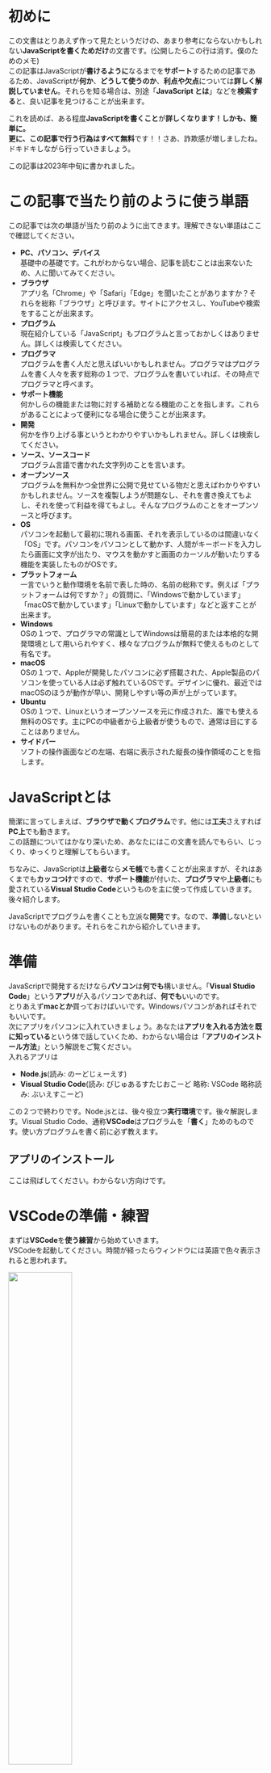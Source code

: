 # 初めに
この文書はとりあえず作って見たというだけの、あまり参考にならないかもしれない**JavaScriptを書くためだけ**の文書です。(公開したらこの行は消す。僕のためのメモ)  
この記事はJavaScriptが**書けるように**なるまでを**サポート**するための記事であるため、JavaScriptが**何か**、**どうして使うのか**、**利点や欠点**については**詳しく解説していません**。それらを知る場合は、別途「**JavaScript とは**」などを**検索する**と、良い記事を見つけることが出来ます。

これを読めば、ある程度**JavaScriptを書くこと**が**詳しくなります！**しかも、**簡単に**。  
更に、この記事で行う行為は**すべて無料**です！！さあ、詐欺感が増しましたね。ドキドキしながら行っていきましょう。

この記事は2023年中旬に書かれました。

# この記事で当たり前のように使う単語
この記事では次の単語が当たり前のように出てきます。理解できない単語はここで確認してください。
- **PC、パソコン、デバイス**  
基礎中の基礎です。これがわからない場合、記事を読むことは出来ないため、人に聞いてみてください。
- **ブラウザ**  
アプリ名「Chrome」や「Safari」「Edge」を聞いたことがありますか？それらを総称「ブラウザ」と呼びます。サイトにアクセスし、YouTubeや検索をすることが出来ます。
- **プログラム**  
現在紹介している「JavaScript」もプログラムと言っておかしくはありません。詳しくは検索してください。
- **プログラマ**  
プログラムを書く人だと思えばいいかもしれません。プログラマはプログラムを書く人々を表す総称の１つで、プログラムを書いていれば、その時点でプログラマと呼べます。
- **サポート機能**  
何かしらの機能または物に対する補助となる機能のことを指します。これらがあることによって便利になる場合に使うことが出来ます。
- **開発**  
何かを作り上げる事というとわかりやすいかもしれません。詳しくは検索してください。
- **ソース、ソースコード**  
プログラム言語で書かれた文字列のことを言います。
- **オープンソース**  
プログラムを無料かつ全世界に公開で見せている物だと思えばわかりやすいかもしれません。ソースを複製しようが問題なし、それを書き換えてもよし、それを使って利益を得てもよし。そんなプログラムのことをオープンソースと呼びます。
- **OS**  
パソコンを起動して最初に現れる画面、それを表示しているのは間違いなく「OS」です。パソコンをパソコンとして動かす、人間がキーボードを入力したら画面に文字が出たり、マウスを動かすと画面のカーソルが動いたりする機能を実装したものがOSです。
- **プラットフォーム**  
一言でいうと動作環境を名前で表した時の、名前の総称です。例えば「プラットフォームは何ですか？」の質問に、「Windowsで動かしています」「macOSで動かしています」「Linuxで動かしています」などと返すことが出来ます。
- **Windows**  
OSの１つで、プログラマの常識としてWindowsは簡易的または本格的な開発環境として用いられやすく、様々なプログラムが無料で使えるものとして有名です。
- **macOS**  
OSの１つで、Appleが開発したパソコンに必ず搭載された、Apple製品のパソコンを使っている人は必ず触れているOSです。デザインに優れ、最近ではmacOSのほうが動作が早い、開発しやすい等の声が上がっています。
- **Ubuntu**  
OSの１つで、Linuxというオープンソースを元に作成された、誰でも使える無料のOSです。主にPCの中級者から上級者が使うもので、通常は目にすることはありません。
- **サイドバー**  
ソフトの操作画面などの左端、右端に表示された縦長の操作領域のことを指します。

# JavaScriptとは
簡潔に言ってしまえば、**ブラウザで動くプログラム**です。他には**工夫**さえすれば**PC上**でも動きます。  
この話題についてはかなり深いため、あなたにはこの文書を読んでもらい、じっくり、ゆっくりと理解してもらいます。

ちなみに、JavaScriptは**上級者**なら**メモ帳**でも書くことが出来ますが、それはあくまでも**カッコつけ**ですので、**サポート機能**が付いた、**プログラマ**や**上級者**にも愛されている**Visual Studio Code**というものを主に使って作成していきます。後々紹介します。

JavaScriptでプログラムを書くことも立派な**開発**です。なので、**準備**しないといけないものがあります。それらをこれから紹介していきます。

# 準備
JavaScriptで開発するだけなら**パソコン**は**何でも**構いません。「**Visual Studio Code**」という**アプリ**が入るパソコンであれば、**何でも**いいのです。  
とりあえず**macとか**買っておけばいいです。Windowsパソコンがあればそれでもいいです。  
次にアプリをパソコンに入れていきましょう。あなたは**アプリを入れる方法**を**既に知っている**という体で話していくため、わからない場合は「**アプリのインストール方法**」という解説をご覧ください。  
入れるアプリは
- **Node.js**(読み: のーどじぇーえす)
- **Visual Studio Code**(読み: びじゅあるすたじおこーど 略称: VSCode 略称読み: ぶいえすこーど)

この２つで終わりです。Node.jsとは、後々役立つ**実行環境**です。後々解説します。Visual Studio Code、通称**VSCode**はプログラムを「**書く**」ためのものです。使い方プログラムを書く前に必ず教えます。

## アプリのインストール
ここは飛ばしてください。わからない方向けです。

# VSCodeの準備・練習
まずは**VSCode**を**使う練習**から始めていきます。  
VSCodeを起動してください。時間が経ったらウィンドウには英語で色々表示されると思われます。 

<img src="image-4.png" width="50%">

ですが、**少し経つ**と**右下**に「Restart Now」または「今すぐ再起動」他には「Change Language and Restart」等の青いボタンが出てきます。それを押すと...気づけば日本語に！安心してついてきましょう。  
ですが、時々VSCodeは**英語のまま**になってしまうことがあります。時間が経っても出てこなかったら、**次の方法**で**日本語に**しましょう。

## 緊急: 日本語にする方法
**問題がなければ飛ばしてください。**

![Extensions Icon](image.png)

このボタンが左側にあるので、クリックしてください。２というマークは通知なので、お気になさらず。  
このボタンは「**Extensions**」といい、日本語訳で「**拡張機能**」つまり今から言語を**日本語にする**拡張機能を追加していきます。VSCodeは言語も拡張機能で提供しています。

<img src="image-2.png" width="25%">

クリックするとサイドバーの上側に早速「Search」という英単語が見えるのではないでしょうか。ここは検索欄です。見えなかったら調べてください。そこに「Japanese」と入れてみましょう。

<img src="image-3.png" width="25%">

すると検索欄に「Japanese Language Pack for Visual Studio Code」と出てくるではありませんか。出なかったら英語のまま続行してください。

それをよく見ると、「Install」という文字が見えると思います。見えなかったら探してください。見つけたらそれをクリック。  
インストールされるので、少し待機したら「Change Language and Restart」と出ます。あとはクリックすれば日本語になります。

## VSCodeで「フォルダを開く」をする
フォルダを開くと、プログラムを書く上で様々な便利機能や、ミスを減らしたり、管理を楽にしたりすることが出来ます。プログラムは何十から何百ものファイルを管理しますので、覚えておきましょう。

<img src="image-1.png" width="75%">

これは記者の画面です。VSCodeは使っているとこうなるんだなとだけ思ってください。

本題に戻り、フォルダを開いてみましょう。  

<img src="image-5.png" width="25%">

上にある「ファイル」をクリックすると一覧(ペイン)が出ます。そこに「フォルダを開く...」があれば、押します。  
なければ、キーボードで同時に「Ctrl(cmd)+K」を押し、その後に「Ctrl(cmd)+O」と押します。

<img src="image-6.png" width="75%">

するとファイル選択画面が出るので、新しくフォルダで「プログラム練習」または「programTraining」と入力し、開きます。名前や場所は各自ご自由に。覚えていれば問題ありません。  

あと、ついでですが上の「ファイル」にある「自動保存」を必ず有効にすると、作業が楽です。

## ファイルを作成して、何かを書いてみる
まだプログラムは書きません。VSCodeのトレーニングです。  

![Alt text](image-7.png)

左にあるバーに紙が２枚重なったアイコン「エクスプローラー」をクリックします。そこには先ほぼ入力したフォルダの名前が書かれていると思います。  

<img src="image-8.png" width="25%">

そこの下側の空白部分を右クリックすると、「新しいファイル」や「新しいフォルダ」等が出てきます。出てこない場合、間違っていますのでよく確認しましょう。 

![Alt text](image-9.png)

「新しいファイル」をクリックすると、謎の枠が出てくるので、そこにテキストファイルとして「テスト.txt」と入力します。

<img src="image-10.png" width="75%">

そしてEnterを押すと、右の大きな画面の表示が変わります。そこで、あなたはプログラムを書くのです。少しテキストファイルに何か文書が書けることがわかったら、次の工程に行きましょう。

# 基礎１-１: ブラウザで開発をする準備
では、本題です。開発を始めるために、色々なことを始めていきましょう。  
とりあえず、まずはブラウザでJavaScriptを動かす練習からですね。   
あなたには「index.js」というファイルを作成してもらいます。作成出来たら次の文書をお読みください。  
そのjsファイルに次のプログラムを入れましょう。  

ちなみに、jsファイルとは拡張子「.OO」という部分から英字をもぎ取って「OOファイル」ということがあります。
```js
console.log("Hello World");
```
これで表面上はプログラムが書けています。  
しかし、これだけでは実行できません。なので、あなたにはもう一つ「index.html」ファイルを作成してもらいます。作成出来たら次の文書を読みましょう。
そのhtmlファイルに次のプログラムを入れてください。今はhtmlの解説はしません。
```html
<!DOCTYPE html>
<html>
    <head>
        <meta charset="utf-8">
        <script src="index.js"></script>
    </head>
</html>
```
これを書き、htmlファイルを立ち上げることで、ようやくプログラムが動きます。  
あなたの画面にはブラウザが表示されていますよね。(表示されていない場合は「html 開き方」を検索しましょう。)  
ですが、まだあなたは「Hello World」という文字を見ていません。何故でしょうか。

あなたのブラウザはEdge、Chrome、Firefox、Safariの４択だと思われます。それぞれ、Hello Worldを見る方法を教えます。これがわからなかった場合、あなたはブラウザ上の開発には向かず、更にはプログラム開発が出来ない可能性まで出てきます。

では今からプラットフォーム順に方法を紹介します。
## Edgeの場合  
<img src="image-11.png" width="25%"><br>
キーボードショートカット「Ctrl+Shift+C」で「開発者ツール」というものが開きます。そこの下側に「コンソール」というタブがあるので、そこを見るか、上側に「要素」それの横に「>>」があると思うので、それをクリックし、一覧から「コンソール」をクリックします。すると「Hello World」を見つけることが出来ます。

## Chromeの場合  
<img src="image-12.png" width="25%"><br>
Edgeと殆ど同じです。キーボードショートカット「Ctrl+Shift+C」で「DevTools」というものが開きます。上側に「Switch DevTools to Japanese」というボタンがあれば、押して置くと役立ちます。その後再起動がかかることがあるので、少し待ったら、上に「コンソール」というボタンがあるので、クリックすることでHello Worldを見つけることが出来ます。

## FireFoxの場合  
Ubuntu(Linux)向けです。

## Safariの場合  
mac向けです。

以上の方法で、ブラウザでのJavaScript開発をする準備は出来ました。

# 基礎１-２: ログを理解する
今から行うことはNode.jsでもブラウザでも動くものです。この説明は今は意味が分からないかもしれませんが、いずれ分かります。そっと頭の隅に置いておきましょう。

では、まず先ほど書いた次のプログラムの意味を説明します。
```js
console.log();
```
これは英語にも書かれている通り、「コンソールログ」です。これはコンソールにログとして出力するもので、様々な用途に使えます。例えば
```js
console.log("これはペンです。");
```
等と書くと、コンソールに「これはペンです。」と表示されます。

さて、少し疑問を感じている方がいると、記者は感じました。疑問がない方は次へ行きましょう。

## ちょっとした疑問を解決

先ほどのプログラム。どこに書く？と思いましたよね。JavaScriptはとんでもなく簡単なので、先ほど作った`index.js`にコピペするだけでいいのです。

<img src="image-13.png" width="75%">

本当に簡単なのですが、これで動かない場合、「フォルダを開く」という行為をしていないか、ファイル名を間違えているかもしれません。よーく見ておきましょう。

# 基礎１-３: 変数を理解する
変数とは、数学において使われる変数とは別物だと思っていただいても構いません。ですが、本質的には少し似ているのではないでしょうか。知りませんけど。
```js
const hensu1 = "変数１";
let hensu2 = "変数２";
```
これは「hensu1」「hensu2」というものを作成しています。
詳しく理解してみましょう。
```js
const name = "名前";
```
これは**const(コンスト)**という方法で変数を定義し、**初期化**しました。  
初期化とは、変数を設定つまり定義した時に、即座に値を入れることです。  
上の例では「name」が**変数名**です。その隣にあるイコールの右側の「`"名前"`」のことを**値**と呼びます。

このconstには、次の機能があります。
- 殆どの場合値が書き換えられないという保証が付く  
- 動作が少し軽量化する
- 安定性がある
上の機能があると、下のような例が起きます。
```js
const name = "名前";
name = "名前2"; // エラー
```
一度変数を作ったら、その値は不動です。何か値を書き換えないと行けない場面ではないのなら、必ずconstを使いましょう。その例外がある場合、次の方法で変数を定義しましょう。
```js
let name = "名前";
```
これは**let(レット)**という方法で変数を定義し初期化しました。
これも先ほどと同様で、「name」が**変数名**、イコールの右側が**値**です。

このletには、次の機能があります。
- 他の値に書き換えることが出来る。
- 追記することが出来る(文字列の場合のみ)
上の機能があると、次のようなことが出来ます。
```js
let name = "名前";
name = "名前2";
name += "かと思ったら名前だった";
console.log(name); // "名前2かと思ったら名前だった"
```
新しく「+=」というものが出てきました。これらの記号を次の章で説明します。

# 基礎１-４: 記号を理解する

記号は知っておかないと相当つらいです。頑張って覚えて、書きましょう。
先ほどから何度も出ていた「`"`」は**ダブルクォーテーション**といい、文字列として処理させるために重要な記号です。例えば
```js
const string = "文字列";
const srting2 = 文字列; // エラー
```
これは同じように思えて致命的です。VSCodeにコピーしてみると、色が変わっていませんか？**茶色は文字列**、**明るい水色は変数名**として処理されているため、必ずダブルクォーテーションで囲いましょう。

## 演算子
ここからは記号のうち「演算子」というものを紹介します。

紹介するのは、「+(プラス)」と「-(マイナス)」です。定番の使い方は２つあります。
```js
const name = "健"
// 文字列をくっつける
console.log("私の名前は" + name + "です。"); // "私の名前は健です。"
// 足し算
console.log(10 + 5); // 15
// 引き算
console.log(10 - 5); // 5
```
プラスを使うことで文字列を組み合わせたり、足し算をしたりすることが出来ます。  
ちなみに、引き算は文字列に使うことは決して出来ないと思っていてください。実行すると次のようになります。
```js
console.log("文字列" + "を" - "引き算すると"); // NaN
```
結果はNaNと帰ってきました。これは計算が失敗したことを示すエラーです。
エラーは自己解決をするために役立つため、覚えておきましょう。

次は「*(掛ける)」と「/(割る)」を紹介します。四則演算ですね。
```js
let num = 50
// 掛ける
console.log(num * 2); // 100
// 割る
console.log(num / 2); // 25
```
覚えるには至らなくとも、ある程度理解できそうですよね。

# 一時休暇-練習タイム
さて、一度休憩として、テストコードを入力してみましょう。  
今までに教えた知識で、何が出来るでしょうか。やってみましょう。
```js
const box = "おもちゃ";
let no = 0;
let toy = 2;
console.log("今箱の中に" + box + "は" + no + "個しかありません。");
const myName = "かず";
console.log(myName + "は" + box + "の中におもちゃを" + toy + "つ入れたいと思います。");
no = no + toy;
console.log("箱の中の" + box + "は" + no + "個になりました。");
```
実行してみましょう。
```
今箱の中におもちゃは0個しかありません。
かずはおもちゃの中におもちゃを2つ入れたいと思います。
箱の中のおもちゃは2個になりました。
```
成功です。このような簡単なコードを次は自力で書いてみましょう。もし、まだまだ物足りないと思ったら、早速続きを行いましょう。

# 基礎１-４.２: 記号を理解する

次は「+=(足して代入)」と「-=(引いて代入)」を紹介します。
例を見せます。
```js
let name = "名前"
// 足して代入
name += "です。"
console.log(name) // "名前です。"
let number = 50
number += 10
console.log(number) // 60
number -= 30
console.log(number) // 30
```
この代入というのは「=(イコール)」の事です。つまり、今まで使っていた「=」は代入だったのです。
そしてそのイコールの左側に記号をつけると、OOして代入することが出来ます。
使える記号はこれらです。これら以外の代入は絶対にできません。
```js
// 最も使う
value = value // 代入演算子
value += value // 足して代入、加算値代入演算子
value -= value // 引いて代入、減算値代入演算子

// そこそこ使う
value *= value // 掛けて代入、乗算値代入演算子
value /= value // 割って代入、除算値代入演算子
value %= value // 割ったあまりを代入、剰余値代入演算子
value **= value // べき乗値代入演算子

// 記者的にあまり使わない
value &= value // ビット論理積 (AND) の値を代入
value |= value // ビット論理和 (OR) の値を代入
value &&= value // 論理積代入
value ||= value // 論理和代入
value ??= value // 論理 Null 代入
value <<= value // 左シフトした値を代入
value >>= value // 右シフトした値を代入
value >>>= value // 符号なしの右シフトした値を代入
value ^= value // ビット排他的論理和 (XOR) の値を代入
```
